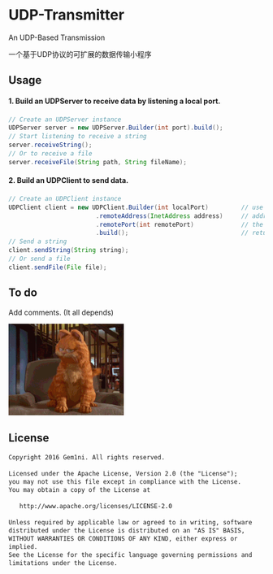 # UDP-Transmitter

An UDP-Based Transmission

一个基于UDP协议的可扩展的数据传输小程序

Usage
-------

#### 1. Build an UDPServer to receive data by listening a local port.
```java
// Create an UDPServer instance
UDPServer server = new UDPServer.Builder(int port).build();
// Start listening to receive a string
server.receiveString();
// Or to receive a file
server.receiveFile(String path, String fileName);
```

#### 2. Build an UDPClient to send data.
```java
// Create an UDPClient instance
UDPClient client = new UDPClient.Builder(int localPort)         // use local port
                        .remoteAddress(InetAddress address)     // address of the UDPServer
                        .remotePort(int remotePort)             // the port which the UDPServer is listening
                        .build();                               // return the UDPClient instance
// Send a string
client.sendString(String string);
// Or send a file
client.sendFile(File file);
```

To do
-------
Add comments. (It all depends)

![Garfield](garfield.jpg)

License
-------

    Copyright 2016 Gem1ni. All rights reserved.

    Licensed under the Apache License, Version 2.0 (the "License");
    you may not use this file except in compliance with the License.
    You may obtain a copy of the License at

       http://www.apache.org/licenses/LICENSE-2.0

    Unless required by applicable law or agreed to in writing, software
    distributed under the License is distributed on an "AS IS" BASIS,
    WITHOUT WARRANTIES OR CONDITIONS OF ANY KIND, either express or implied.
    See the License for the specific language governing permissions and
    limitations under the License.
